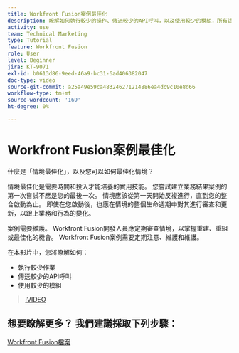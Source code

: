 ```yaml
---
title: Workfront Fusion案例最佳化
description: 瞭解如何執行較少的操作、傳送較少的API呼叫，以及使用較少的模組，所有這些都能集中在 [!DNL Adobe Workfront Fusion].
activity: use
team: Technical Marketing
type: Tutorial
feature: Workfront Fusion
role: User
level: Beginner
jira: KT-9071
exl-id: b0613d86-9eed-46a9-bc31-6ad406382047
doc-type: video
source-git-commit: a25a49e59ca483246271214886ea4dc9c10e8d66
workflow-type: tm+mt
source-wordcount: '169'
ht-degree: 0%

---
```


# Workfront Fusion案例最佳化

什麼是「情境最佳化」，以及您可以如何最佳化情境？

情境最佳化是需要時間和投入才能培養的實用技能。 您嘗試建立業務結果案例的第一次嘗試不應是您的最後一次。 情境應該從第一天開始反複進行，直到您的整合啟動為止。 即使在您啟動後，也應在情境的整個生命週期中對其進行審查和更新，以跟上業務和行為的變化。

案例需要維護。 Workfront Fusion開發人員應定期審查情境，以掌握重建、重組或最佳化的機會。 Workfront Fusion案例需要定期注意、維護和維護。

在本影片中，您將瞭解如何：

* 執行較少作業
* 傳送較少的API呼叫
* 使用較少的模組

>[!VIDEO](https://video.tv.adobe.com/v/335313/?quality=12&learn=on)

## 想要瞭解更多？ 我們建議採取下列步驟：

[Workfront Fusion檔案](https://experienceleague.adobe.com/docs/workfront/using/adobe-workfront-fusion/workfront-fusion-2.html?lang=en)
